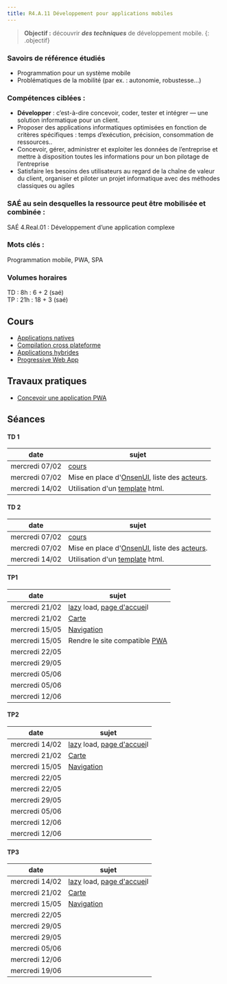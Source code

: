 ```yaml
---
title: R4.A.11 Développement pour applications mobiles
---
```


> **Objectif :** découvrir ***des techniques*** de développement mobile.
{: .objectif}

### Savoirs de référence étudiés

- Programmation pour un système mobile
- Problématiques de la mobilité (par ex. : autonomie, robustesse...)

### Compétences ciblées :

- **Développer** : c’est-à-dire concevoir, coder, tester et intégrer — une solution informatique pour un client.
- Proposer des applications informatiques optimisées en fonction de critères spécifiques : temps d’exécution, précision, consommation de ressources..
- Concevoir, gérer, administrer et exploiter les données de l’entreprise et mettre à disposition toutes les informations pour un bon pilotage de l’entreprise
- Satisfaire les besoins des utilisateurs au regard de la chaîne de valeur du client, organiser et piloter un projet informatique avec des méthodes classiques ou agiles

### SAÉ au sein desquelles la ressource peut être mobilisée et combinée :

SAÉ 4.Real.01 : Développement d’une application complexe

### Mots clés :

Programmation mobile, PWA, SPA

### Volumes horaires

TD : 8h : 6 + 2 (saé)  
TP : 21h : 18 + 3 (saé)


## Cours

- [Applications natives](applications-natives)
- [Compilation cross plateforme](xplatform)
- [Applications hybrides](applications-hybrides)
- [Progressive Web App](progressive-web-app)

<!--
## Travaux dirigés
- Mise en place d'un environnement de distribution des données ([voir](td/index.html))
-->



## Travaux pratiques
- [Concevoir une application PWA][pwa]

## Séances

#### TD 1

date|sujet
---|---
mercredi 07/02|[cours](#cours)
mercredi 07/02|Mise en place d'[OnsenUI][onsenui], liste des [acteurs][acteurs].
mercredi 14/02|Utilisation d'un [template][template] html.

#### TD 2

date|sujet
---|---
mercredi 07/02|[cours](#cours)
mercredi 07/02|Mise en place d'[OnsenUI][onsenui], liste des [acteurs][acteurs].
mercredi 14/02|Utilisation d'un [template][template] html.

#### TP1

date|sujet
---|---
mercredi 21/02|[lazy](progressive-web-app/travaux-pratiques/lazy) load, [page d'accuei](progressive-web-app/travaux-pratiques/accueil.md)l
mercredi 21/02|[Carte](progressive-web-app/travaux-pratiques/carte)
mercredi 15/05|[Navigation](navigation) 
mercredi 15/05|Rendre le site compatible [PWA](pwa) 
mercredi 22/05|
mercredi 29/05|
mercredi 05/06|
mercredi 05/06|
mercredi 12/06|

#### TP2

date|sujet
---|---
mercredi 14/02|[lazy](progressive-web-app/travaux-pratiques/lazy) load, [page d'accuei](progressive-web-app/travaux-pratiques/accueil.md)l
mercredi 21/02|[Carte](progressive-web-app/travaux-pratiques/carte)
mercredi 15/05|[Navigation](navigation) 
mercredi 22/05|
mercredi 22/05|
mercredi 29/05|
mercredi 05/06|
mercredi 12/06|
mercredi 12/06|

#### TP3

date|sujet
---|---
mercredi 14/02|[lazy](progressive-web-app/travaux-pratiques/lazy) load, [page d'accuei](progressive-web-app/travaux-pratiques/accueil.md)l
mercredi 21/02|[Carte](progressive-web-app/travaux-pratiques/carte)
mercredi 15/05|[Navigation](navigation) 
mercredi 22/05|
mercredi 29/05|
mercredi 29/05|
mercredi 05/06|
mercredi 12/06|
mercredi 19/06|

[pwa]: progressive-web-app/travaux-pratiques
[onsenui]: progressive-web-app/travaux-pratiques/onsenui
[acteurs]: progressive-web-app/travaux-pratiques/acteurs
[template]: progressive-web-app/travaux-pratiques/template
